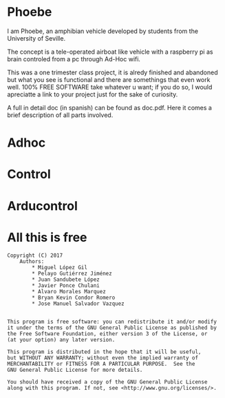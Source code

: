 # Phoebe
I am Phoebe, an amphibian vehicle developed by students from the University of Seville.

The concept is a tele-operated airboat like vehicle with a raspberry pi as brain controled from a pc through Ad-Hoc wifi.

This was a one trimester class project, it is alredy finished and abandoned but what you see is functional and there are somethings that even work well. 100% FREE SOFTWARE take whatever u want; if you do so, I would apreciatte a link to your project just for the sake of curiosity.

A full in detail doc (in spanish) can be found as doc.pdf. Here it comes a brief description of all parts involved.

# Adhoc

# Control

# Arducontrol

# All this is free



    Copyright (C) 2017
        Authors:
            * Miguel López Gil
            * Pelayo Gutiérrez Jiménez
            * Juan Sandubete López
            * Javier Ponce Chulani
            * Alvaro Morales Marquez
            * Bryan Kevin Condor Romero
            * Jose Manuel Salvador Vazquez
            
               
    This program is free software: you can redistribute it and/or modify
    it under the terms of the GNU General Public License as published by
    the Free Software Foundation, either version 3 of the License, or
    (at your option) any later version.

    This program is distributed in the hope that it will be useful,
    but WITHOUT ANY WARRANTY; without even the implied warranty of
    MERCHANTABILITY or FITNESS FOR A PARTICULAR PURPOSE.  See the
    GNU General Public License for more details.

    You should have received a copy of the GNU General Public License
    along with this program. If not, see <http://www.gnu.org/licenses/>.
